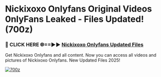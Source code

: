 # Nickixoxo Onlyfans Original Videos 0nlyFans Leaked - Files Updated! (700z)

<h3>🔴 CLICK HERE 🌐==►► <a href="https://tinyurl.com/2jnfzry5" rel="nofollow">Nickixoxo Onlyfans Updated Files</a></h3>

Get Nickixoxo Onlyfans and all content. Now you can access all videos and pictures of Nickixoxo Onlyfans. New Updated Files 2025!

[![700z](https://i.imgur.com/GyGTBgg.gif)](https://tinyurl.com/2jnfzry5)
